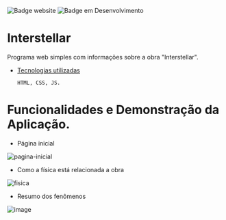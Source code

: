 
![Badge website](https://img.shields.io/website?url=https%3A%2F%2Fgithub.com%2Fmarczlle%2FInterstellar&color=RED&style=for-the-badge) ![Badge em Desenvolvimento](http://img.shields.io/static/v1?label=STATUS&message=EM%20DESENVOLVIMENTO&color=GREEN&style=for-the-badge)

# Interstellar
Programa web simples com informações sobre a obra "Interstellar".

* [Tecnologias utilizadas](#tecnologias-utilizadas)

      HTML, CSS, JS.

# Funcionalidades e Demonstração da Aplicação.

 * Página inicial

![pagina-inicial](https://github.com/marczlle/Interstellar/assets/131879933/8abe1721-093b-46b0-a8d5-089972359693)

 * Como a física está relacionada a obra

![fisica](https://github.com/marczlle/Interstellar/assets/131879933/d0946bcc-dd88-429d-962d-e9c525281caf)

 * Resumo dos fenômenos

![image](https://github.com/marczlle/Interstellar/assets/131879933/67ff5aa8-d68d-4715-a520-3dbc2262837d)




